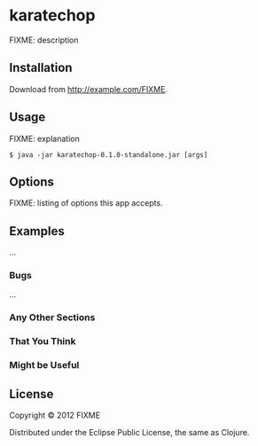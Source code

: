 # karatechop

FIXME: description

## Installation

Download from http://example.com/FIXME.

## Usage

FIXME: explanation

    $ java -jar karatechop-0.1.0-standalone.jar [args]

## Options

FIXME: listing of options this app accepts.

## Examples

...

### Bugs

...

### Any Other Sections
### That You Think
### Might be Useful

## License

Copyright © 2012 FIXME

Distributed under the Eclipse Public License, the same as Clojure.
